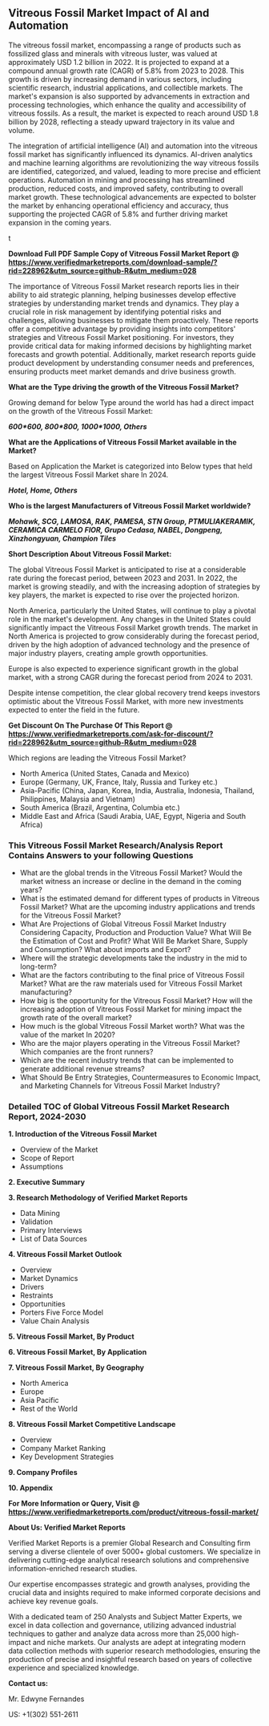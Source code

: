 <h2>Vitreous Fossil Market Impact of AI and Automation</h2><p>The vitreous fossil market, encompassing a range of products such as fossilized glass and minerals with vitreous luster, was valued at approximately USD 1.2 billion in 2022. It is projected to expand at a compound annual growth rate (CAGR) of 5.8% from 2023 to 2028. This growth is driven by increasing demand in various sectors, including scientific research, industrial applications, and collectible markets. The market's expansion is also supported by advancements in extraction and processing technologies, which enhance the quality and accessibility of vitreous fossils. As a result, the market is expected to reach around USD 1.8 billion by 2028, reflecting a steady upward trajectory in its value and volume.</p><p>The integration of artificial intelligence (AI) and automation into the vitreous fossil market has significantly influenced its dynamics. AI-driven analytics and machine learning algorithms are revolutionizing the way vitreous fossils are identified, categorized, and valued, leading to more precise and efficient operations. Automation in mining and processing has streamlined production, reduced costs, and improved safety, contributing to overall market growth. These technological advancements are expected to bolster the market by enhancing operational efficiency and accuracy, thus supporting the projected CAGR of 5.8% and further driving market expansion in the coming years.</p>t</p><p id="" class=""><strong>Download Full PDF Sample Copy of Vitreous Fossil Market Report @ <a href="https://www.verifiedmarketreports.com/download-sample/?rid=228962&utm_source=github-R&utm_medium=028" target="_blank">https://www.verifiedmarketreports.com/download-sample/?rid=228962&utm_source=github-R&utm_medium=028</a></strong></p><p>The importance of&nbsp;Vitreous Fossil Market research reports lies in their ability to aid strategic planning, helping businesses develop effective strategies by understanding market trends and dynamics. They play a crucial role in risk management by identifying potential risks and challenges, allowing businesses to mitigate them proactively. These reports offer a competitive advantage by providing insights into competitors' strategies and Vitreous Fossil Market positioning. For investors, they provide critical data for making informed decisions by highlighting market forecasts and growth potential. Additionally, market research reports guide product development by understanding consumer needs and preferences, ensuring products meet market demands and drive business growth.</p><p><strong>What are the&nbsp;Type driving the growth of the Vitreous Fossil Market?</strong></p><p id="" class="">Growing demand for below Type around the world has had a direct impact on the growth of the Vitreous Fossil Market:</p><em><strong>600*600, 800*800, 1000*1000, Others</strong></em></p><strong>What are the&nbsp;Applications&nbsp;of Vitreous Fossil Market available in the Market?</strong></p><p id="" class="">Based on Application the Market is categorized into Below types that held the largest Vitreous Fossil Market share In 2024.</p><em><strong>Hotel, Home, Others</strong></em></p><strong>Who is the largest Manufacturers of Vitreous Fossil Market worldwide?</strong></p><p><em><strong>Mohawk, SCG, LAMOSA, RAK, PAMESA, STN Group, PTMULIAKERAMIK, CERAMICA CARMELO FIOR, Grupo Cedasa, NABEL, Dongpeng, Xinzhongyuan, Champion Tiles</strong></em></p><p id="" class=""><strong>Short Description About Vitreous Fossil Market:</strong></p><p>The global Vitreous Fossil Market is anticipated to rise at a considerable rate during the forecast period, between 2023 and 2031. In 2022, the market is growing steadily, and with the increasing adoption of strategies by key players, the market is expected to rise over the projected horizon.</p><p>North America, particularly the United States, will continue to play a pivotal role in the market's development. Any changes in the United States could significantly impact the Vitreous Fossil Market growth trends. The market in North America is projected to grow considerably during the forecast period, driven by the high adoption of advanced technology and the presence of major industry players, creating ample growth opportunities.</p><p>Europe is also expected to experience significant growth in the global market, with a strong CAGR during the forecast period from 2024 to 2031.</p><p>Despite intense competition, the clear global recovery trend keeps investors optimistic about the Vitreous Fossil Market, with more new investments expected to enter the field in the future.</p><p id="" class=""><strong>Get Discount On The Purchase Of This Report @ <a href="https://www.verifiedmarketreports.com/ask-for-discount/?rid=228962&utm_source=github-R&utm_medium=028" target="_blank">https://www.verifiedmarketreports.com/ask-for-discount/?rid=228962&utm_source=github-R&utm_medium=028</a></strong></p>Which regions are leading the Vitreous Fossil Market?</p><ul><li>North America (United States, Canada and Mexico)</li><li>Europe (Germany, UK, France, Italy, Russia and Turkey etc.)</li><li>Asia-Pacific (China, Japan, Korea, India, Australia, Indonesia, Thailand, Philippines, Malaysia and Vietnam)</li><li>South America (Brazil, Argentina, Columbia etc.)</li><li>Middle East and Africa (Saudi Arabia, UAE, Egypt, Nigeria and South Africa)</li></ul><h3 id="" class="">This Vitreous Fossil Market Research/Analysis Report Contains Answers to your following Questions</h3><ul><li>What are the global trends in the Vitreous Fossil Market? Would the market witness an increase or decline in the demand in the coming years?</li><li>What is the estimated demand for different types of products in Vitreous Fossil Market? What are the upcoming industry applications and trends for the Vitreous Fossil Market?</li><li>What Are Projections of Global Vitreous Fossil Market Industry Considering Capacity, Production and Production Value? What Will Be the Estimation of Cost and Profit? What Will Be Market Share, Supply and Consumption? What about imports and Export?</li><li>Where will the strategic developments take the industry in the mid to long-term?</li><li>What are the factors contributing to the final price of Vitreous Fossil Market? What are the raw materials used for Vitreous Fossil Market manufacturing?</li><li>How big is the opportunity for the Vitreous Fossil Market? How will the increasing adoption of Vitreous Fossil Market for mining impact the growth rate of the overall market?</li><li>How much is the global Vitreous Fossil Market worth? What was the value of the market In 2020?</li><li>Who are the major players operating in the Vitreous Fossil Market? Which companies are the front runners?</li><li>Which are the recent industry trends that can be implemented to generate additional revenue streams?</li><li>What Should Be Entry Strategies, Countermeasures to Economic Impact, and Marketing Channels for Vitreous Fossil Market Industry?</li></ul><h3 id="" class="">Detailed TOC of Global Vitreous Fossil Market Research Report, 2024-2030</h3><p id="" class=""><strong>1. Introduction of the Vitreous Fossil Market</strong></p><ul><li>Overview of the Market</li><li>Scope of Report</li><li>Assumptions</li></ul><p id="" class=""><strong>2. Executive Summary</strong></p><p id="" class=""><strong>3. Research Methodology of Verified Market Reports</strong></p><ul><li>Data Mining</li><li>Validation</li><li>Primary Interviews</li><li>List of Data Sources</li></ul><p id="" class=""><strong>4. Vitreous Fossil Market Outlook</strong></p><ul><li>Overview</li><li>Market Dynamics</li><li>Drivers</li><li>Restraints</li><li>Opportunities</li><li>Porters Five Force Model</li><li>Value Chain Analysis</li></ul><p id="" class=""><strong>5. Vitreous Fossil Market, By Product</strong></p><p id="" class=""><strong>6. Vitreous Fossil Market, By Application</strong></p><p id="" class=""><strong>7. Vitreous Fossil Market, By Geography</strong></p><ul><li>North America</li><li>Europe</li><li>Asia Pacific</li><li>Rest of the World</li></ul><p id="" class=""><strong>8. Vitreous Fossil Market Competitive Landscape</strong></p><ul><li>Overview</li><li>Company Market Ranking</li><li>Key Development Strategies</li></ul><p id="" class=""><strong>9. Company Profiles</strong></p><p id="" class=""><strong>10. Appendix</strong></p><p id="" class=""><strong>For More Information or Query, Visit @ <a href="https://www.verifiedmarketreports.com/product/vitreous-fossil-market/" target="_blank">https://www.verifiedmarketreports.com/product/vitreous-fossil-market/</a></strong></p><p id="" class=""><strong>About Us: Verified Market Reports</strong></p><p id="" class="">Verified Market Reports is a premier Global Research and Consulting firm serving a diverse clientele of over 5000+ global customers. We specialize in delivering cutting-edge analytical research solutions and comprehensive information-enriched research studies.</p><p id="" class="">Our expertise encompasses strategic and growth analyses, providing the crucial data and insights required to make informed corporate decisions and achieve key revenue goals.</p><p id="" class="">With a dedicated team of 250 Analysts and Subject Matter Experts, we excel in data collection and governance, utilizing advanced industrial techniques to gather and analyze data across more than 25,000 high-impact and niche markets. Our analysts are adept at integrating modern data collection methods with superior research methodologies, ensuring the production of precise and insightful research based on years of collective experience and specialized knowledge.</p><p id="" class=""><strong>Contact us:</strong></p><p id="" class="">Mr. Edwyne Fernandes</p><p id="" class="">US: +1(302) 551-2611</p>